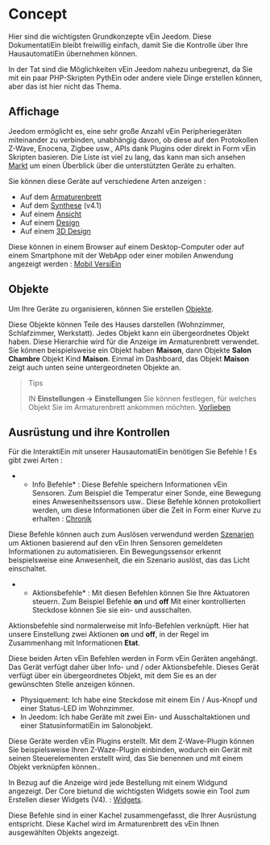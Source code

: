 # Concept

Hier sind die wichtigsten Grundkonzepte vEin Jeedom. Diese DokumentatiEin bleibt freiwillig einfach, damit Sie die Kontrolle über Ihre HausautomatiEin übernehmen können.

In der Tat sind die Möglichkeiten vEin Jeedom nahezu unbegrenzt, da Sie mit ein paar PHP-Skripten PythEin oder andere viele Dinge erstellen können, aber das ist hier nicht das Thema.

## Affichage

Jeedom ermöglicht es, eine sehr große Anzahl vEin Peripheriegeräten miteinander zu verbinden, unabhängig davon, ob diese auf den Protokollen Z-Wave, Enocena, Zigbee usw., APIs dank Plugins oder direkt in Form vEin Skripten basieren. Die Liste ist viel zu lang, das kann man sich ansehen [Markt](https://market.jeedom.com/) um einen Überblick über die unterstützten Geräte zu erhalten.

Sie können diese Geräte auf verschiedene Arten anzeigen :

- Auf dem [Armaturenbrett](/de_DE/core/4.0/dashboard)
- Auf dem [Synthese](/de_DE/core/4.1/overview) (v4.1)
- Auf einem [Ansicht](/de_DE/core/4.0/view)
- Auf einem [Design](/de_DE/core/4.0/design)
- Auf einem [3D Design](/de_DE/core/4.0/design3d)

Diese können in einem Browser auf einem Desktop-Computer oder auf einem Smartphone mit der WebApp oder einer mobilen Anwendung angezeigt werden : [Mobil VersiEin](/de_DE/mobile/index")

## Objekte

Um Ihre Geräte zu organisieren, können Sie erstellen [Objekte](/de_DE/core/4.0/object).

Diese Objekte können Teile des Hauses darstellen (Wohnzimmer, Schlafzimmer, Werkstatt). Jedes Objekt kann ein übergeordnetes Objekt haben. Diese Hierarchie wird für die Anzeige im Armaturenbrett verwendet. Sie können beispielsweise ein Objekt haben **Maison**, dann Objekte **Salon** **Chambre** Objekt Kind **Maison**. Einmal im Dashboard, das Objekt **Maison** zeigt auch unten seine untergeordneten Objekte an.

> Tips
>
> IN **Einstellungen → Einstellungen** Sie können festlegen, für welches Objekt Sie im Armaturenbrett ankommen möchten. [Vorlieben](/de_DE/core/4.0/profils)

## Ausrüstung und ihre Kontrollen

Für die InteraktiEin mit unserer HausautomatiEin benötigen Sie Befehle ! Es gibt zwei Arten :

- * Info Befehle* :
Diese Befehle speichern Informationen vEin Sensoren. Zum Beispiel die Temperatur einer Sonde, eine Bewegung eines Anwesenheitssensors usw..
Diese Befehle können protokolliert werden, um diese Informationen über die Zeit in Form einer Kurve zu erhalten : [Chronik](/de_DE/core/4.0/history)

Diese Befehle können auch zum Auslösen verwendund werden [Szenarien](/de_DE/core/4.0/scenario) um Aktionen basierend auf den vEin Ihren Sensoren gemeldeten Informationen zu automatisieren. Ein Bewegungssensor erkennt beispielsweise eine Anwesenheit, die ein Szenario auslöst, das das Licht einschaltet.

- * Aktionsbefehle* :
Mit diesen Befehlen können Sie Ihre Aktuatoren steuern. Zum Beispiel Befehle **on** und **off** Mit einer kontrollierten Steckdose können Sie sie ein- und ausschalten.

Aktionsbefehle sind normalerweise mit Info-Befehlen verknüpft. Hier hat unsere Einstellung zwei Aktionen **on** und **off**, in der Regel im Zusammenhang mit Informationen **Etat**.


Diese beiden Arten vEin Befehlen werden in Form vEin Geräten angehängt. Das Gerät verfügt daher über Info- und / oder Aktionsbefehle. Dieses Gerät verfügt über ein übergeordnetes Objekt, mit dem Sie es an der gewünschten Stelle anzeigen können.

- Physiquement:
Ich habe eine Steckdose mit einem Ein / Aus-Knopf und einer Status-LED im Wohnzimmer.
- In Jeedom:
Ich habe Geräte mit zwei Ein- und Ausschaltaktionen und einer StatusinformatiEin im Salonobjekt.

Diese Geräte werden vEin Plugins erstellt. Mit dem Z-Wave-Plugin können Sie beispielsweise Ihren Z-Waze-Plugin einbinden, wodurch ein Gerät mit seinen Steuerelementen erstellt wird, das Sie benennen und mit einem Objekt verknüpfen können..


In Bezug auf die Anzeige wird jede Bestellung mit einem Widgund angezeigt. Der Core bietund die wichtigsten Widgets sowie ein Tool zum Erstellen dieser Widgets (V4). : [Widgets](/de_DE/core/4.0/widgets).

Diese Befehle sind in einer Kachel zusammengefasst, die Ihrer Ausrüstung entspricht. Diese Kachel wird im Armaturenbrett des vEin Ihnen ausgewählten Objekts angezeigt.


